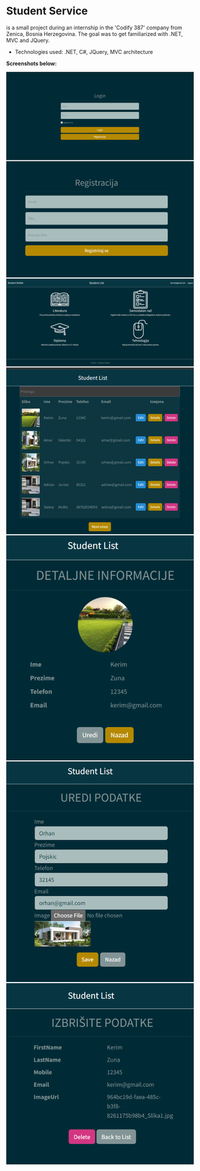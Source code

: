 # Student Service
is a small project during an internship in the 'Codify 387' company from Zenica, Bosnia Herzegovina. The goal was to get familiarized with .NET, MVC and JQuery.

* Technologies used: .NET, C#, JQuery, MVC architecture

**Screenshots below:**

![Login](https://github.com/KerimZuna/StudentService/blob/master/Login.png)
![Registration](https://github.com/KerimZuna/StudentService/blob/master/Registracija.png)
![HomePage](https://github.com/KerimZuna/StudentService/blob/master/HomePage.png)
![NewUser](https://github.com/KerimZuna/StudentService/blob/master/NoviUnos.png)
![Details](https://github.com/KerimZuna/StudentService/blob/master/Details.png)
![Edit](https://github.com/KerimZuna/StudentService/blob/master/Edit.png)
![Delete](https://github.com/KerimZuna/StudentService/blob/master/Delete.png)
